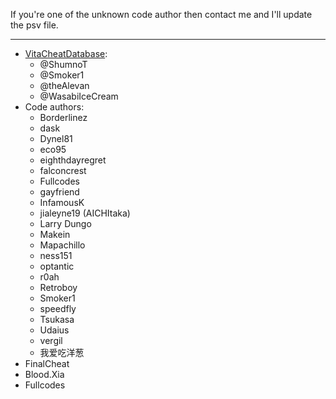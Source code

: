 ﻿If you're one of the unknown code author then contact me and I'll update the psv file.

***	

* [VitaCheatDatabase](https://github.com/ShumnoT/VitaCheatDatabase):
   * @ShumnoT
   * @Smoker1
   * @theAlevan
   * @WasabiIceCream
* Code authors:
   * Borderlinez
   * dask
   * Dynel81
   * eco95
   * eighthdayregret
   * falconcrest
   * Fullcodes
   * gayfriend
   * InfamousK
   * jialeyne19 (AICHItaka)
   * Larry Dungo
   * Makein
   * Mapachillo
   * ness151
   * optantic
   * r0ah
   * Retroboy
   * Smoker1
   * speedfly
   * Tsukasa
   * Udaius
   * vergil
   * 我爱吃洋葱
* FinalCheat
* Blood.Xia
* Fullcodes
